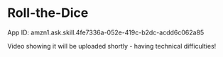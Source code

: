 # Roll-the-Dice


App ID: amzn1.ask.skill.4fe7336a-052e-419c-b2dc-acdd6c062a85

Video showing it will be uploaded shortly - having technical difficulties!
